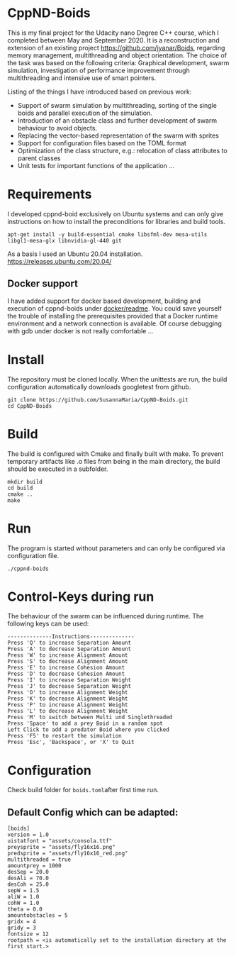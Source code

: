 # CppND-Boids
This is my final project for the Udacity nano Degree C++ course, which I completed between May and September 2020. It is a reconstruction and extension of an existing project https://github.com/jyanar/Boids, regarding memory management, multithreading and object orientation. The choice of the task was based on the following criteria: Graphical development, swarm simulation, investigation of performance improvement through multithreading and intensive use of smart pointers. 

Listing of the things I have introduced based on previous work:
* Support of swarm simulation by multithreading, sorting of the single boids and parallel execution of the simulation.
* Introduction of an obstacle class and further development of swarm behaviour to avoid objects.
* Replacing the vector-based representation of the swarm with sprites
* Support for configuration files based on the TOML format
* Optimization of the class structure, e.g.: relocation of class attributes to parent classes
* Unit tests for important functions of the application
...

# Requirements
I developed cppnd-boid exclusively on Ubuntu systems and can only give instructions on how to install the preconditions for libraries and build tools. 
```
apt-get install -y build-essential cmake libsfml-dev mesa-utils libgl1-mesa-glx libnvidia-gl-440 git
```
As a basis I used an Ubuntu 20.04 installation. https://releases.ubuntu.com/20.04/

## Docker support
I have added support for docker based development, building and execution of cppnd-boids under [docker/readme](Docker/README.MD). You could save yourself the trouble of installing the prerequisites provided that a Docker runtime environment and a network connection is available. Of course debugging with gdb under docker is not really comfortable ...

# Install
The repository must be cloned locally.  When the unittests are run, the build configuration automatically downloads googletest from github.

```
git clone https://github.com/SusannaMaria/CppND-Boids.git
cd CppND-Boids
```

# Build
The build is configured with Cmake and finally built with make. To prevent temporary artifacts like .o files from being in the main directory, the build should be executed in a subfolder.
```
mkdir build
cd build
cmake ..
make
```

# Run
The program is started without parameters and can only be configured via configuration file.
```
./cppnd-boids
```

# Control-Keys during run
The behaviour of the swarm can be influenced during runtime. The following keys can be used:
```
--------------Instructions--------------
Press 'Q' to increase Separation Amount
Press 'A' to decrease Separation Amount
Press 'W' to increase Alignment Amount
Press 'S' to decrease Alignment Amount
Press 'E' to increase Cohesion Amount
Press 'D' to decrease Cohesion Amount
Press 'I' to increase Separation Weight
Press 'J' to decrease Separation Weight
Press 'O' to increase Alignment Weight
Press 'K' to decrease Alignment Weight
Press 'P' to increase Alignment Weight
Press 'L' to decrease Alignment Weight
Press 'M' to switch between Multi und Singlethreaded
Press 'Space' to add a prey Boid in a random spot
Left Click to add a predator Boid where you clicked
Press 'F5' to restart the simulation
Press 'Esc', 'Backspace', or 'X' to Quit
```

# Configuration
Check build folder for ```boids.toml```after first time run.

## Default Config which can be adapted:
```
[boids]
version = 1.0
uistatfont = "assets/consola.ttf"
preysprite = "assets/fly16x16.png"
predsprite = "assets/fly16x16_red.png"
multithreaded = true
amountprey = 1000
desSep = 20.0
desAli = 70.0
desCoh = 25.0
sepW = 1.5
aliW = 1.0
cohW = 1.0
theta = 0.0
amountobstacles = 5
gridx = 4
gridy = 3
fontsize = 12
rootpath = <is automatically set to the installation directory at the first start.>
```

